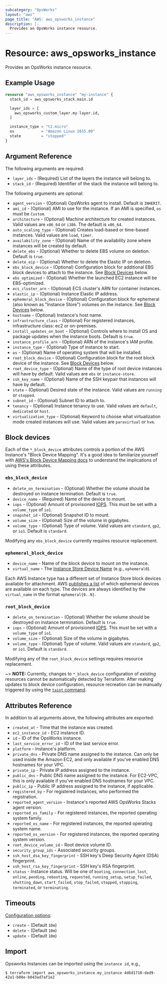 ```yaml
---
subcategory: "OpsWorks"
layout: "aws"
page_title: "AWS: aws_opsworks_instance"
description: |-
  Provides an OpsWorks instance resource.
---
```


# Resource: aws_opsworks_instance

Provides an OpsWorks instance resource.

## Example Usage

```terraform
resource "aws_opsworks_instance" "my-instance" {
  stack_id = aws_opsworks_stack.main.id

  layer_ids = [
    aws_opsworks_custom_layer.my-layer.id,
  ]

  instance_type = "t2.micro"
  os            = "Amazon Linux 2015.09"
  state         = "stopped"
}
```

## Argument Reference

The following arguments are required:

* `layer_ids` - (Required) List of the layers the instance will belong to.
* `stack_id` - (Required) Identifier of the stack the instance will belong to.

The following arguments are optional:

* `agent_version` - (Optional) OpsWorks agent to install. Default is `INHERIT`.
* `ami_id` - (Optional) AMI to use for the instance.  If an AMI is specified, `os` must be `Custom`.
* `architecture` - (Optional) Machine architecture for created instances.  Valid values are `x86_64` or `i386`. The default is `x86_64`.
* `auto_scaling_type` - (Optional) Creates load-based or time-based instances.  Valid values are `load`, `timer`.
* `availability_zone` - (Optional) Name of the availability zone where instances will be created by default.
* `delete_ebs` - (Optional) Whether to delete EBS volume on deletion. Default is `true`.
* `delete_eip` - (Optional) Whether to delete the Elastic IP on deletion.
* `ebs_block_device` - (Optional) Configuration block for additional EBS block devices to attach to the instance. See [Block Devices](#block-devices) below.
* `ebs_optimized` - (Optional) Whether the launched EC2 instance will be EBS-optimized.
* `ecs_cluster_arn` - (Optional) ECS cluster's ARN for container instances.
* `elastic_ip` - (Optional) Instance Elastic IP address.
* `ephemeral_block_device` - (Optional) Configuration block for ephemeral (also known as "Instance Store") volumes on the instance. See [Block Devices](#block-devices) below.
* `hostname` - (Optional) Instance's host name.
* `infrastructure_class` - (Optional) For registered instances, infrastructure class: ec2 or on-premises.
* `install_updates_on_boot` - (Optional) Controls where to install OS and package updates when the instance boots.  Default is `true`.
* `instance_profile_arn` - (Optional) ARN of the instance's IAM profile.
* `instance_type` - (Optional) Type of instance to start.
* `os` - (Optional) Name of operating system that will be installed.
* `root_block_device` - (Optional) Configuration block for the root block device of the instance. See [Block Devices](#block-devices) below.
* `root_device_type` - (Optional) Name of the type of root device instances will have by default. Valid values are `ebs` or `instance-store`.
* `ssh_key_name` - (Optional) Name of the SSH keypair that instances will have by default.
* `state` - (Optional) Desired state of the instance. Valid values are `running` or `stopped`.
* `subnet_id` - (Optional) Subnet ID to attach to.
* `tenancy` - (Optional) Instance tenancy to use. Valid values are `default`, `dedicated` or `host`.
* `virtualization_type` - (Optional) Keyword to choose what virtualization mode created instances will use. Valid values are `paravirtual` or `hvm`.

## Block devices

Each of the `*_block_device` attributes controls a portion of the AWS
Instance's "Block Device Mapping". It's a good idea to familiarize yourself with [AWS's Block Device
Mapping docs](http://docs.aws.amazon.com/AWSEC2/latest/UserGuide/block-device-mapping-concepts.html)
to understand the implications of using these attributes.

### `ebs_block_device`

* `delete_on_termination` - (Optional) Whether the volume should be destroyed on instance termination. Default is `true`.
* `device_name` - (Required) Name of the device to mount.
* `iops` - (Optional) Amount of provisioned [IOPS](http://docs.aws.amazon.com/AWSEC2/latest/UserGuide/ebs-io-characteristics.html). This must be set with a `volume_type` of `io1`.
* `snapshot_id` - (Optional) Snapshot ID to mount.
* `volume_size` - (Optional) Size of the volume in gigabytes.
* `volume_type` - (Optional) Type of volume. Valid values are `standard`, `gp2`, or `io1`. Default is `standard`.

Modifying any `ebs_block_device` currently requires resource replacement.

### `ephemeral_block_device`

* `device_name` - Name of the block device to mount on the instance.
* `virtual_name` - The [Instance Store Device Name](http://docs.aws.amazon.com/AWSEC2/latest/UserGuide/InstanceStorage.html#InstanceStoreDeviceNames) (e.g., `ephemeral0`).

Each AWS Instance type has a different set of Instance Store block devices
available for attachment. AWS [publishes a
list](http://docs.aws.amazon.com/AWSEC2/latest/UserGuide/InstanceStorage.html#StorageOnInstanceTypes)
of which ephemeral devices are available on each type. The devices are always
identified by the `virtual_name` in the format `ephemeral{0..N}`.

### `root_block_device`

* `delete_on_termination` - (Optional) Whether the volume should be destroyed on instance termination. Default is `true`.
* `iops` - (Optional) Amount of provisioned [IOPS](http://docs.aws.amazon.com/AWSEC2/latest/UserGuide/ebs-io-characteristics.html). This must be set with a `volume_type` of `io1`.
* `volume_size` - (Optional) Size of the volume in gigabytes.
* `volume_type` - (Optional) Type of volume. Valid values are `standard`, `gp2`, or `io1`. Default is `standard`.

Modifying any of the `root_block_device` settings requires resource
replacement.

~> **NOTE:** Currently, changes to `*_block_device` configuration of _existing_
resources cannot be automatically detected by Terraform. After making updates
to block device configuration, resource recreation can be manually triggered by
using the [`taint` command](https://www.terraform.io/docs/commands/taint.html).

## Attributes Reference

In addition to all arguments above, the following attributes are exported:

* `created_at` - Time that the instance was created.
* `ec2_instance_id` - EC2 instance ID.
* `id` - ID of the OpsWorks instance.
* `last_service_error_id` - ID of the last service error.
* `platform` - Instance's platform.
* `private_dns` - Private DNS name assigned to the instance. Can only be used inside the Amazon EC2, and only available if you've enabled DNS hostnames for your VPC.
* `private_ip` - Private IP address assigned to the instance.
* `public_dns` - Public DNS name assigned to the instance. For EC2-VPC, this is only available if you've enabled DNS hostnames for your VPC.
* `public_ip` - Public IP address assigned to the instance, if applicable.
* `registered_by` - For registered instances, who performed the registration.
* `reported_agent_version` - Instance's reported AWS OpsWorks Stacks agent version.
* `reported_os_family` - For registered instances, the reported operating system family.
* `reported_os_name` - For registered instances, the reported operating system name.
* `reported_os_version` - For registered instances, the reported operating system version.
* `root_device_volume_id` - Root device volume ID.
* `security_group_ids` - Associated security groups.
* `ssh_host_dsa_key_fingerprint` - SSH key's Deep Security Agent (DSA) fingerprint.
* `ssh_host_rsa_key_fingerprint` - SSH key's RSA fingerprint.
* `status` - Instance status. Will be one of `booting`, `connection_lost`, `online`, `pending`, `rebooting`, `requested`, `running_setup`, `setup_failed`, `shutting_down`, `start_failed`, `stop_failed`, `stopped`, `stopping`, `terminated`, or `terminating`.

## Timeouts

[Configuration options](https://www.terraform.io/docs/configuration/blocks/resources/syntax.html#operation-timeouts):

- `create` - (Default `10m`)
- `delete` - (Default `10m`)
- `update` - (Default `10m`)

## Import

Opsworks Instances can be imported using the `instance id`, e.g.,

```
$ terraform import aws_opsworks_instance.my_instance 4d6d1710-ded9-42a1-b08e-b043ad7af1e2
```

